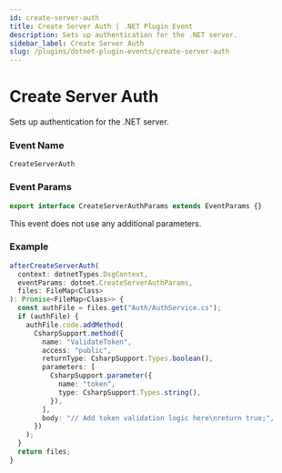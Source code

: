 ```yaml
---
id: create-server-auth
title: Create Server Auth | .NET Plugin Event
description: Sets up authentication for the .NET server.
sidebar_label: Create Server Auth
slug: /plugins/dotnet-plugin-events/create-server-auth
---
```


# Create Server Auth


Sets up authentication for the .NET server.

### Event Name

`CreateServerAuth`

### Event Params

```ts
export interface CreateServerAuthParams extends EventParams {}
```

This event does not use any additional parameters.

### Example

```ts
afterCreateServerAuth(
  context: dotnetTypes.DsgContext,
  eventParams: dotnet.CreateServerAuthParams,
  files: FileMap<Class>
): Promise<FileMap<Class>> {
  const authFile = files.get("Auth/AuthService.cs");
  if (authFile) {
    authFile.code.addMethod(
      CsharpSupport.method({
        name: "ValidateToken",
        access: "public",
        returnType: CsharpSupport.Types.boolean(),
        parameters: [
          CsharpSupport.parameter({
            name: "token",
            type: CsharpSupport.Types.string(),
          }),
        ],
        body: "// Add token validation logic here\nreturn true;",
      })
    );
  }
  return files;
}
```